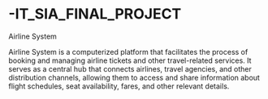 # -IT_SIA_FINAL_PROJECT

Airline System 

Airline System is a computerized platform that facilitates the process of booking and managing airline tickets and other travel-related services. It serves as a central hub that connects airlines, travel agencies, and other distribution channels, allowing them to access and share information about flight schedules, seat availability, fares, and other relevant details.
